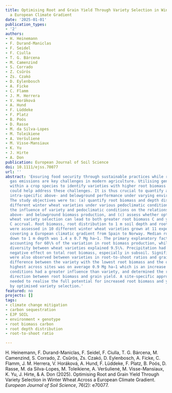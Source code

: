 ```yaml
---
title: Optimising Root and Grain Yield Through Variety Selection in Winter Wheat Across
  a European Climate Gradient
date: '2025-01-01'
publication_types:
- '2'
authors:
- H. Heinemann
- F. Durand-Maniclas
- F. Seidel
- F. Ciulla
- T. G. Bárcena
- M. Camenzind
- S. Corrado
- Z. Csűrös
- Zs. Czakó
- D. Eylenbosch
- A. Ficke
- C. Flamm
- J. M. Herrera
- V. Horáková
- A. Hund
- F. Lüddeke
- F. Platz
- B. Poós
- D. Rasse
- M. da Silva-Lopes
- M. Toleikiene
- A. Veršulienė
- M. Visse-Mansiaux
- K. Yu
- J. Hirte
- A. Don
publication: European Journal of Soil Science
doi: 10.1111/ejss.70077
url: ''
abstract: 'Ensuring food security through sustainable practices while reducing greenhouse
  gas emissions are key challenges in modern agriculture. Utilising genetic variability
  within a crop species to identify varieties with higher root biomass carbon (C)
  could help address these challenges. It is thus crucial to quantify and understand
  intra-specific above- and belowground performance under varying environmental conditions.
  The study objectives were to: (a) quantify root biomass and depth distribution in
  different winter wheat varieties under various pedoclimatic conditions, (b) investigate
  the influence of variety and pedoclimatic conditions on the relationship between
  above- and belowground biomass production, and (c) assess whether optimised winter
  wheat variety selection can lead to both greater root biomass C and yield, boosting
  C accrual. Root biomass, root distribution to 1 m soil depth and root-to-shoot ratios
  were assessed in 10 different winter wheat varieties grown at 11 experimental sites
  covering a European climatic gradient from Spain to Norway. Median root biomass
  down to 1 m depth was 1.4 ± 0.7 Mg ha−1. The primary explanatory factor was site,
  accounting for 60\% of the variation in root biomass production, while the genetic
  diversity between wheat varieties explained 9.5\%. Precipitation had a significantly
  negative effect on total root biomass, especially in subsoil. Significant differences
  were also observed between varieties in root-to-shoot ratios and grain yield. The
  difference between the variety with the lowest root biomass and the one with the
  highest across sites was on average 0.9 Mg ha−1 which is an increase of 45\%. Pedoclimatic
  conditions had a greater influence than variety, and determined the relationship''s
  direction between root biomass and grain yield. A site-specific approach is, therefore,
  needed to realise the full potential for increased root biomass and yield offered
  by optimised variety selection.'
featured: no
projects: []
tags:
- climate change mitigation
- carbon sequestration
- EJP SOIL
- environment × genotype
- root biomass carbon
- root depth distribution
- root-to-shoot ratio

---
```


H. Heinemann, F. Durand-Maniclas, F. Seidel, F. Ciulla, T. G. Bárcena, M. Camenzind, S. Corrado, Z. Csűrös, Zs. Czakó, D. Eylenbosch, A. Ficke, C. Flamm, J. M. Herrera, V. Horáková, A. Hund, F. Lüddeke, F. Platz, B. Poós, D. Rasse, M. da Silva-Lopes, M. Toleikiene, A. Veršulienė, M. Visse-Mansiaux, K. Yu, J. Hirte, & A. Don (2025). Optimising Root and Grain Yield Through Variety Selection in Winter Wheat Across a European Climate Gradient. *European Journal of Soil Science*, 76(2): e70077.
